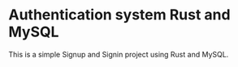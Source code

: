 # Authentication system Rust and MySQL

This is a simple Signup and Signin project using Rust and MySQL.